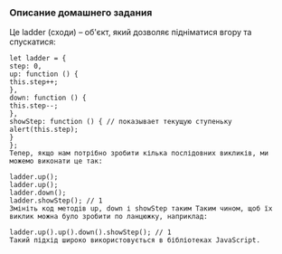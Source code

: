### Описание домашнего задания

Це ladder (сходи) – об'єкт, який дозволяє підніматися вгору та спускатися:


```
let ladder = {
step: 0,
up: function () {
this.step++;
},
down: function () {
this.step--;
},
showStep: function () { // показывает текущую ступеньку
alert(this.step);
}
};
Тепер, якщо нам потрібно зробити кілька послідовних викликів, ми можемо виконати це так:
```
```
ladder.up();
ladder.up();
ladder.down();
ladder.showStep(); // 1
Змініть код методів up, down і showStep таким Таким чином, щоб їх виклик можна було зробити по ланцюжку, наприклад:
```
```
ladder.up().up().down().showStep(); // 1
Такий підхід широко використовується в бібліотеках JavaScript.
```